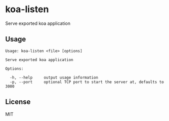# koa-listen

Serve exported koa application

## Usage

```
Usage: koa-listen <file> [options]

Serve exported koa application

Options:

  -h, --help     output usage information
  -p, --port     optional TCP port to start the server at, defaults to 3000
```

## License

MIT
